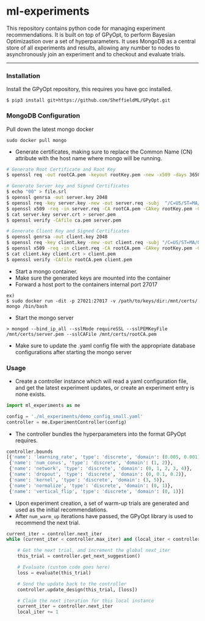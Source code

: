 # ml-experiments
This repository contains python code for managing experiment recommendations. It is built on top of GPyOpt, to perform Bayesian Optimizastion over a set of hyperparameters. It uses MongoDB as a central store of all experiments and results, allowing any number to nodes to asynchronously join an experiment and to checkout and evaluate trials.

---


### Installation

Install the GPyOpt repository, this requires you have gcc installed.

```
$ pip3 install git+https://github.com/SheffieldML/GPyOpt.git
```

### MongoDB Configuration

Pull down the latest mongo docker

```
sudo docker pull mongo
```

 - Generate certificates, making sure to replace the Common Name (CN) attribute with the host name where mongo will be running.

``` sh
# Generate Root Certificate and Root Key
$ openssl req -out rootCA.pem -keyout rootKey.pem -new -x509 -days 3650 -nodes -subj "/C=US/ST=MA/O=CCDS/CN=root"

# Generate Server key and Signed Certificates
$ echo "00" > file.srl
$ openssl genrsa -out server.key 2048
$ openssl req -key server.key -new -out server.req -subj  "/C=US/ST=MA/O=CCDS/CN=d7920-12.ccds.io"
$ openssl x509 -req -in server.req -CA rootCA.pem -CAkey rootKey.pem -CAserial file.srl -out server.crt -days 3650
$ cat server.key server.crt > server.pem
$ openssl verify -CAfile ca.pem server.pem

# Generate Client Key and Signed Certificates
$ openssl genrsa -out client.key 2048
$ openssl req -key client.key -new -out client.req -subj "/C=US/ST=MA/O=CCDS/CN=d7920-12.ccds.io"
$ openssl x509 -req -in client.req -CA rootCA.pem -CAkey rootKey.pem -CAserial file.srl -out client.crt -days 3650
$ cat client.key client.crt > client.pem
$ openssl verify -CAfile rootCA.pem client.pem
```

 - Start a mongo container.
 - Make sure the generated keys are mounted into the container
 - Forward a host port to the containers internal port 27017


```
ex)
$ sudo docker run -dit -p 27021:27017 -v /path/to/keys/dir:/mnt/certs/ mongo /bin/bash
```

 - Start the mongo server
 
```
> mongod --bind_ip_all --sslMode requireSSL --sslPEMKeyFile /mnt/certs/server.pem --sslCAFile /mnt/certs/rootCA.pem 
```

 -  Make sure to update the .yaml config file with the appropriate database configurations after starting the mongo server

### Usage

 - Create a controller instance which will read a yaml configuration file, and get the latest experiment updates, or create an experiment entry is none exists.

``` python
import ml_experiments as me

config = './ml_experiments/demo_config_small.yaml'
controller = me.ExperimentController(config)
```

 - The controller bundles the hyperparameters into the format GPyOpt requires.

``` python
controller.bounds
[{'name': 'learning_rate', 'type': 'discrete', 'domain': (0.005, 0.001)},
 {'name': 'num_convs', 'type': 'discrete', 'domain': (1, 2)},
 {'name': 'network', 'type': 'discrete', 'domain': (0, 1, 2, 3, 4)},
 {'name': 'dropout', 'type': 'discrete', 'domain': (0, 0.1, 0.2)},
 {'name': 'kernel', 'type': 'discrete', 'domain': (3, 5)},
 {'name': 'normalize', 'type': 'discrete', 'domain': (0, 1)},
 {'name': 'vertical_flip', 'type': 'discrete', 'domain': (0, 1)}]
```

 - Upon experiment creation, a set of warm-up trials are generated and used as the initial recommendations.  
 - After `num_warm_up` iterations have passed, the GPyOpt library is used to recommend the next trial.

``` python
current_iter = controller.next_iter
while (current_iter < controller.max_iter) and (local_iter < controller.max_local_iter):

    # Get the next trial, and increment the global next_iter
    this_trial = controller.get_next_suggestion()

    # Evaluate (custom code goes here)
    loss = evaluate(this_trial)

    # Send the update back to the controller
    controller.update_design(this_trial, [loss])

    # Claim the next iteration for this local instance
    current_iter = controller.next_iter
    local_iter += 1
```